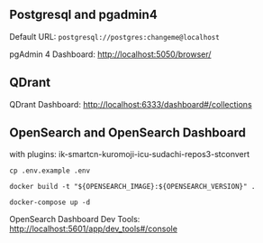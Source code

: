 ## Postgresql and pgadmin4

Default URL: `postgresql://postgres:changeme@localhost`

pgAdmin 4 Dashboard: [http://localhost:5050/browser/](http://localhost:5050/browser/)

## QDrant

QDrant Dashboard: [http://localhost:6333/dashboard#/collections](http://localhost:6333/dashboard#/collections)

## OpenSearch and OpenSearch Dashboard

with plugins: ik-smartcn-kuromoji-icu-sudachi-repos3-stconvert

```shell
cp .env.example .env

docker build -t "${OPENSEARCH_IMAGE}:${OPENSEARCH_VERSION}" .

docker-compose up -d
```

OpenSearch Dashboard Dev Tools: [http://localhost:5601/app/dev_tools#/console](http://localhost:5601/app/dev_tools#/console)
